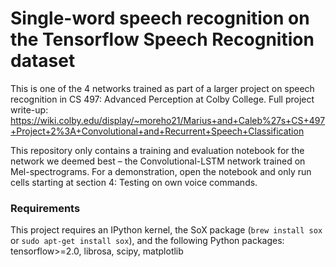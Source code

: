 # Single-word speech recognition on the Tensorflow Speech Recognition dataset
This is one of the 4 networks trained as part of a larger project on speech recognition in CS 497: Advanced Perception at Colby College. Full project write-up: https://wiki.colby.edu/display/~moreho21/Marius+and+Caleb%27s+CS+497+Project+2%3A+Convolutional+and+Recurrent+Speech+Classification

This repository only contains a training and evaluation notebook for the network we deemed best – the Convolutional-LSTM network trained on Mel-spectrograms. For a demonstration, open the notebook and only run cells starting at section 4: Testing on own voice commands.

### Requirements
This project requires an IPython kernel, the SoX package (`brew install sox` or  `sudo apt-get install sox`), and the following Python packages: tensorflow>=2.0, librosa, scipy, matplotlib
